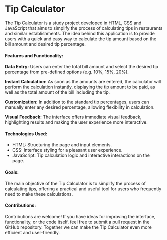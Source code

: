 # Tip Calculator

The Tip Calculator is a study project developed in HTML, CSS and JavaScript that aims to simplify the process of calculating tips in restaurants and similar establishments. The idea behind this application is to provide users with a quick and easy way to calculate the tip amount based on the bill amount and desired tip percentage.

#### Features and Functionality:

**Data Entry:** Users can enter the total bill amount and select the desired tip percentage from pre-defined options (e.g. 10%, 15%, 20%).

**Instant Calculation:** As soon as the amounts are entered, the calculator will perform the calculation instantly, displaying the tip amount to be paid, as well as the total amount of the bill including the tip.

**Customization:** In addition to the standard tip percentages, users can manually enter any desired percentage, allowing flexibility in calculation.

**Visual Feedback:** The interface offers immediate visual feedback, highlighting results and making the user experience more interactive.

#### Technologies Used:

* HTML: Structuring the page and input elements.
* CSS: Interface styling for a pleasant user experience.
* JavaScript: Tip calculation logic and interactive interactions on the page.

#### Goals:

The main objective of the Tip Calculator is to simplify the process of calculating tips, offering a practical and useful tool for users who frequently need to make these calculations.

#### Contributions:

Contributions are welcome! If you have ideas for improving the interface, functionality, or the code itself, feel free to submit a pull request in the GitHub repository. Together we can make the Tip Calculator even more efficient and user-friendly.
